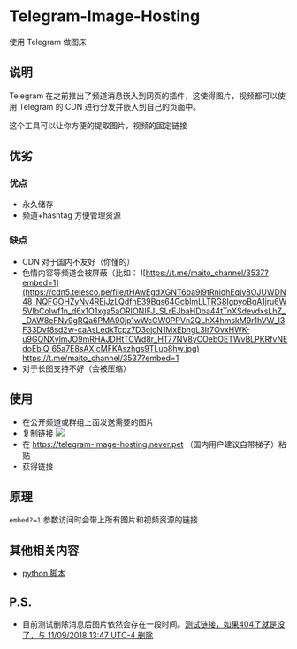 # Telegram-Image-Hosting

使用 Telegram 做图床

## 说明

Telegram 在之前推出了频道消息嵌入到网页的插件，这使得图片，视频都可以使用 Telegram 的 CDN 进行分发并嵌入到自己的页面中。

这个工具可以让你方便的提取图片，视频的固定链接

## 优劣

### 优点

- 永久储存
- 频道+hashtag 方便管理资源

### 缺点

- CDN 对于国内不友好（你懂的）
- 色情内容等频道会被屏蔽（比如： ![https://t.me/maito_channel/3537?embed=1](https://cdn5.telesco.pe/file/tHAwEgdXGNT6ba9l9tRniqhEqIy8OJUWDN48_NQFGOHZyNv4REjJzLQdfnE39Bqs64GcblmLLTRG8IgpyoBqA1jru6W5VlbColwf1n_d6x1O1xga5aORIONIFJLSLrEJbaHDba44tTnXSdevdxsLhZ__DAW8eFNy9gRQa6PMA90jp1wWcGW0PPVn2QLhX4hmskM9r1hVW_l3F33Dvf8sd2w-caAsLedkTcpz7D3ojcN1MxEbhgL3Ir7OvxHWK-u9GQNXylmJO9mRHAJDHtTCWd8r_HT77NV8yCOebOETWvBLPKRfvNEdoEblQ_65a7E8sAXIcMFKAszhgs9TLup8hw.jpg) https://t.me/maito_channel/3537?embed=1
- 对于长图支持不好（会被压缩）

## 使用

- 在公开频道或群组上面发送需要的图片
- 复制链接 ![](https://cdn5.telesco.pe/file/hpW7rdsChXsF73vIqaDfFcX_opEWQ-ki3SxIauiuiS6Av-335hVTNdWrg6kVaFZXThEVEaoK3zD6lAccevwa63CFEU5bDIh1Vdzw7IwG3Egd95NYxw0dwz7Mq1YZiDJT9f2xXCUffvYs75akUws4yhx0VThRgqI9MEddiPizrlI7-zZybMdLiVGbQjHFGMjfz_tFBk1cZbo8NbIuvmJ1xVbAv_7po-oglbMXNIYQQXuZB0Bqsrh9ppHYEz7f9Pd78NfKFiMhyrpsKqdVOuNpfwt6mx73gMivb2h2aIYjulA0gFVFAf4-g_Nfl36_wTsTfVIGcoVZZ3hJG19WxeaWSg.jpg)
- 在 https://telegram-image-hosting.never.pet （国内用户建议自带梯子）粘贴
- 获得链接

## 原理

`embed?=1` 参数访问时会带上所有图片和视频资源的链接

## 其他相关内容

- [python 脚本](telegram-image-hosting.py)

## P.S.

- 目前测试删除消息后图片依然会存在一段时间。[测试链接，如果404了就是没了，与 11/09/2018 13:47 UTC-4 删除](https://cdn5.telesco.pe/file/EdZ_YtmT9X-Pt4ASXTeip4drCR9XFn92Tc8f50gAq0gUb-dPZ8tFPMhcKg8cdrBJXm-LwYV24nfFsUfoFqqZZjviHHyDgwp5ebzrGVqhYAT8prY8Z7JZagLygAyxf7ZjQjYGoBS5rO9FXHUYaYj0Xo1e4WYWxlf6kaC-cshzGnCMbKYzZDiDpJmH7sPZq6g9Yj6G47AjwZIzuAv8MZKpnmbY8HGRKooPCl5Csur6VXh41Lv1eJWy1vpy_-1lLhXgFkUCWNVlKQ7wN2Td3ViFzP6oFuTzVo8Jf1yTGyBHRXRBmVzZ-W1IjnkfDAHUDHJPGJUABYm_gJmozZRgxLM5BQ.jpg)
